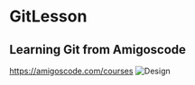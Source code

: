 # GitLesson

## Learning Git from Amigoscode

https://amigoscode.com/courses
![Design](https://github.com/sergjanvelyan/GitLesson/assets/132616366/cd15e3e5-47dc-4dbf-8a2b-cab448bf6030)
